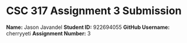 # CSC 317 Assignment 3 Submission

**Name:** Jason Javandel
**Student ID:** 922694055
**GitHub Username:** cherryyeti
**Assignment Number:** 3

